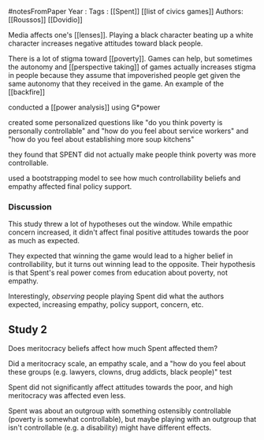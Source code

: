 #notesFromPaper
Year   :
Tags   : [[Spent]] [[list of civics games]]
Authors: [[Roussos]] [[Dovidio]]

Media affects one's [[lenses]]. Playing a black character beating up a white character increases negative attitudes toward black people.

There is a lot of stigma toward [[poverty]]. Games can help, but sometimes the autonomy and [[perspective taking]] of games actually increases stigma in people because they assume that impoverished people get given the same autonomy that they received in the game. An example of the [[backfire]]

conducted a [[power analysis]] using G*power

created some personalized questions like "do you think poverty is personally controllable" and "how do you feel about service workers" and "how do you feel about establishing more soup kitchens"

they found that SPENT did not actually make people think poverty was more controllable.
	
used a bootstrapping model to see how much controllability beliefs and empathy affected final policy support.

### Discussion

This study threw a lot of hypotheses out the window. While empathic concern increased, it didn't affect final positive attitudes towards the poor as much as expected.

They expected that winning the game would lead to a higher belief in controllability, but it turns out winning lead to the opposite. Their hypothesis is that Spent's real power comes from education about poverty, not empathy.

Interestingly, *observing* people playing Spent did what the authors expected, increasing empathy, policy support, concern, etc.

## Study 2

Does meritocracy beliefs affect how much Spent affected them?

Did a meritocracy scale, an empathy scale, and a "how do you feel about these groups (e.g. lawyers, clowns, drug addicts, black people)" test

Spent did not significantly affect attitudes towards the poor, and high meritocracy was affected even less.

Spent was about an outgroup with something ostensibly controllable (poverty is somewhat controllable), but maybe playing with an outgroup that isn't controllable (e.g. a disability) might have different effects.
